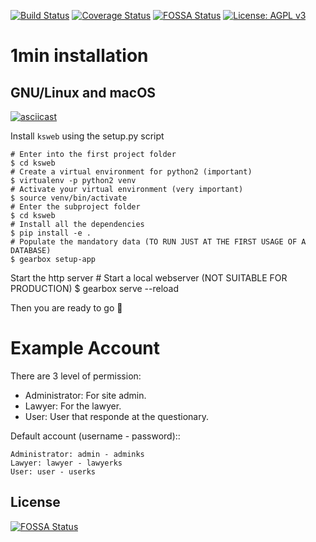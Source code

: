 [![Build Status](https://travis-ci.org/puria/ksweb.svg?branch=master)](https://travis-ci.org/puria/ksweb)
[![Coverage Status](https://coveralls.io/repos/github/puria/ksweb/badge.svg?branch=master)](https://coveralls.io/github/puria/ksweb?branch=master)
[![FOSSA Status](https://app.fossa.io/api/projects/git%2Bgithub.com%2Fpuria%2Fksweb.svg?type=shield)](https://app.fossa.io/projects/git%2Bgithub.com%2Fpuria%2Fksweb?ref=badge_shield)
[![License: AGPL v3](https://img.shields.io/badge/License-AGPL%20v3-blue.svg)](https://www.gnu.org/licenses/agpl-3.0)


1min installation
======================

GNU/Linux and macOS
---------

[![asciicast](https://asciinema.org/a/yImfeZTmmoGWvXV93k3g0OtaO.png)](https://asciinema.org/a/yImfeZTmmoGWvXV93k3g0OtaO)


Install ``ksweb`` using the setup.py script

    # Enter into the first project folder
    $ cd ksweb
    # Create a virtual environment for python2 (important)
    $ virtualenv -p python2 venv
    # Activate your virtual environment (very important)
    $ source venv/bin/activate
    # Enter the subproject folder
    $ cd ksweb
    # Install all the dependencies
    $ pip install -e .
    # Populate the mandatory data (TO RUN JUST AT THE FIRST USAGE OF A DATABASE)
    $ gearbox setup-app

Start the http server
    # Start a local webserver (NOT SUITABLE FOR PRODUCTION)
    $ gearbox serve --reload

Then you are ready to go :tada:


Example Account
===============

There are 3 level of permission:

- Administrator: For site admin.
- Lawyer: For the lawyer.
- User: User that responde at the questionary.


Default account (username - password)::

    Administrator: admin - adminks
    Lawyer: lawyer - lawyerks
    User: user - userks


## License
[![FOSSA Status](https://app.fossa.io/api/projects/git%2Bgithub.com%2Fpuria%2Fksweb.svg?type=large)](https://app.fossa.io/projects/git%2Bgithub.com%2Fpuria%2Fksweb?ref=badge_large)
